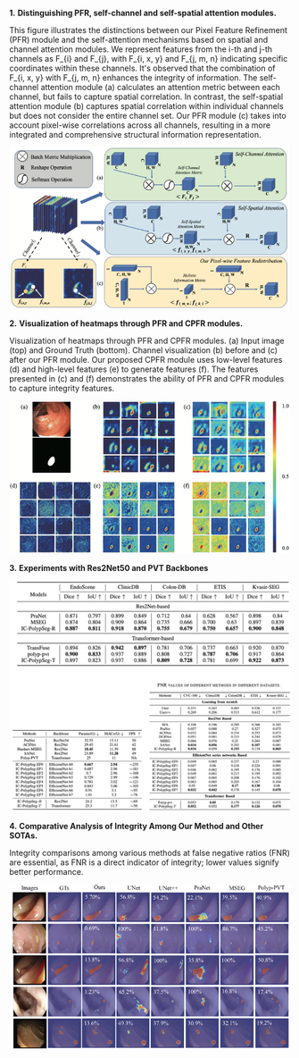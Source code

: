 **1.**   **Distinguishing PFR, self-channel and self-spatial attention modules.** 

This figure illustrates the distinctions between our Pixel Feature Refinement (PFR) module and the self-attention mechanisms based on spatial and channel attention modules. We represent features from the i-th and j-th channels as F_{i} and F_{j}, with F_{i, x, y} and F_{j, m, n} indicating specific coordinates within these channels. It's observed that the combination of F_{i, x, y} with F_{j, m, n} enhances the integrity of information. The self-channel attention module (a) calculates an attention metric between each channel, but fails to capture spatial correlation. In contrast, the self-spatial attention module (b) captures spatial correlation within individual channels but does not consider the entire channel set. Our PFR module (c) takes into account pixel-wise correlations across all channels, resulting in a more integrated and comprehensive structural information representation.

![image-20221023225816160](fig1.png)



**2.**  **Visualization of heatmaps through PFR and CPFR modules.**

Visualization of heatmaps through PFR and CPFR modules. (a) Input image (top) and Ground Truth (bottom). Channel visualization (b) before and (c) after our PFR module. Our proposed CPFR module uses low-level features (d) and high-level features (e) to generate features (f). The features presented in (c) and (f) demonstrates the ability of PFR and CPFR modules to capture integrity features.

![image-20221023225816160](fig2.png)

**3.**   **Experiments with Res2Net50 and PVT Backbones**

![image-20221023225816160](fig3.png)





**4.**   **Comparative Analysis of Integrity Among Our Method and Other SOTAs.** 

Integrity comparisons among various methods at false negative ratios (FNR) are essential, as FNR is a direct indicator of integrity; lower values signify better performance.

![image-20221023225816160](fig4.png)
